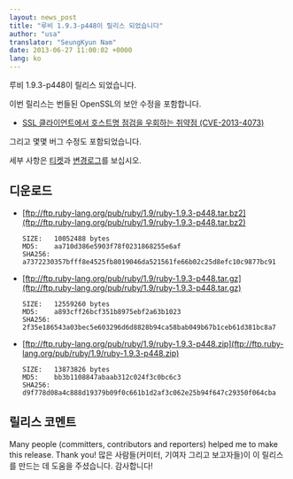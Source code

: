 ```yaml
---
layout: news_post
title: "루비 1.9.3-p448이 릴리스 되었습니다"
author: "usa"
translator: "SeungKyun Nam"
date: 2013-06-27 11:00:02 +0000
lang: ko
---
```


루비 1.9.3-p448이 릴리스 되었습니다.

이번 릴리스는 번들된 OpenSSL의 보안 수정을 포함합니다.

 * [SSL 클라이언트에서 호스트명 점검을 우회하는 취약점
   (CVE-2013-4073)](/en/news/2013/06/27/hostname-check-bypassing-vulnerability-in-openssl-client-cve-2013-4073/)

그리고 몇몇 버그 수정도 포함되었습니다.

세부 사항은 [티켓](https://bugs.ruby-lang.org/projects/ruby-193/issues?set_filter=1&amp;status_id=5)과 [변경로그](http://svn.ruby-lang.org/repos/ruby/tags/v1_9_3_448/ChangeLog)를 보십시오.

## 디운로드

* [ftp://ftp.ruby-lang.org/pub/ruby/1.9/ruby-1.9.3-p448.tar.bz2](ftp://ftp.ruby-lang.org/pub/ruby/1.9/ruby-1.9.3-p448.tar.bz2)

      SIZE:   10052488 bytes
      MD5:    aa710d386e5903f78f0231868255e6af
      SHA256: a7372230357bfff8e4525fb8019046da521561fe66b02c25d8efc10c9877bc91

* [ftp://ftp.ruby-lang.org/pub/ruby/1.9/ruby-1.9.3-p448.tar.gz](ftp://ftp.ruby-lang.org/pub/ruby/1.9/ruby-1.9.3-p448.tar.gz)

      SIZE:   12559260 bytes
      MD5:    a893cff26bcf351b8975ebf2a63b1023
      SHA256: 2f35e186543a03bec5e603296d6d8828b94ca58bab049b67b1ceb61d381bc8a7

* [ftp://ftp.ruby-lang.org/pub/ruby/1.9/ruby-1.9.3-p448.zip](ftp://ftp.ruby-lang.org/pub/ruby/1.9/ruby-1.9.3-p448.zip)

      SIZE:   13873826 bytes
      MD5:    bb3b1108847abaab312c024f3c0bc6c3
      SHA256: d9f778d08a4c888d19379b09f0c661b1d2af3c062e25b94f647c29350f064cba

## 릴리스 코멘트

Many people (committers, contributors and reporters) helped me to make this release.
Thank you!
많은 사람들(커미터, 기여자 그리고 보고자들)이 이 릴리스를 만드는 데 도움을 주셨습니다.
감사합니다!
